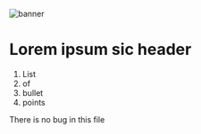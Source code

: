  ![banner](img/kitten.jpg)

 # Lorem ipsum sic header

1. List
1. of
1. bullet
1. points

<p> There is no bug in this file</p>
